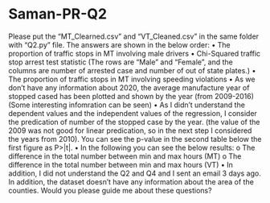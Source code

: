 # Saman-PR-Q2
Please put the “MT_Clearned.csv” and “VT_Cleaned.csv” in the same folder with “Q2.py” file.  The answers are shown in the below order:
•	The proportion of traffic stops in MT involving male drivers
•	Chi-Squared traffic stop arrest test statistic (The rows are “Male” and “Female”, and the columns are number of arrested case and number of out of state plates.)
•	The proportion of traffic stops in MT involving speeding violations
•	As we don’t have any information about 2020, the average manufacture year of stopped cased has been plotted and shown by the year (from 2009-2016) (Some interesting infomration can be seen)
•	As I didn’t understand the dependent values and the independent values of the regression, I consider the predication of number of the stopped case by the year. (the value of the 2009 was not good for linear predication, so in the next step I considered the years from 2010). You can see the p-value in the second table below the first figure as P>|t|.
•	In the following you can see the below results:
o	The difference in the total number between min and max hours (MT)
o	The difference in the total number between min and max hours (VT)
•	In addition, I did not understand the Q2 and Q4 and I sent an email 3 days ago. In addition, the dataset doesn’t have any information about the area of the counties. Would you please guide me about these questions?
